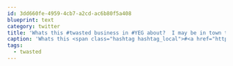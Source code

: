 ```yaml
---
id: 3dd660fe-4959-4cb7-a2cd-ac6b80f5a408
blueprint: text
category: twitter
title: 'Whats this #twasted business in #YEG about?  I may be in town that weekend and see some old friends on the guest list.'
caption: 'Whats this <span class="hashtag hashtag_local">#<a href="http://tweettemp.darylchymko.ca/?tag=twasted">twasted</a> business in <span class="hashtag hashtag_local">#<a href="http://tweettemp.darylchymko.ca/?tag=yeg">YEG</a> about?  I may be in town that weekend and see some old friends on the guest list.'
tags:
  - twasted
---
```

